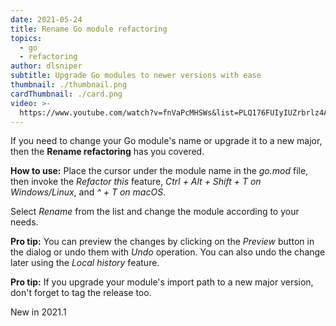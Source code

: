 ```yaml
---
date: 2021-05-24
title: Rename Go module refactoring
topics:
  - go
  - refactoring
author: dlsniper
subtitle: Upgrade Go modules to newer versions with ease
thumbnail: ./thumbnail.png
cardThumbnail: ./card.png
video: >-
  https://www.youtube.com/watch?v=fnVaPcMHSWs&list=PLQ176FUIyIUZrbrlz4AY1V8VzBJKZyVlW&index=117
---
```

If you need to change your Go module's name or upgrade it to a new major, then the **Rename refactoring** has you covered.

**How to use:**
Place the cursor under the module name in the *go.mod* file, then
invoke the *Refactor this* feature, _Ctrl + Alt + Shift + T on
Windows/Linux_, and *^ + T on macOS*.

Select *Rename* from the list and change the module according to
your needs.

**Pro tip:** You can preview the changes by clicking on the
*Preview* button in the dialog or undo them with *Undo* operation.
You can also undo the change later using the *Local history*
feature.

**Pro tip:** If you upgrade your module's import path to a new
major version, don't forget to tag the release too.

<span class="tag is-rounded">New in 2021.1</span>

